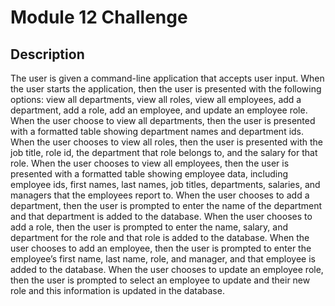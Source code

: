 # Module 12 Challenge

## Description
The user is given a command-line application that accepts user input.
When the user starts the application, then the user is presented with the following options: view all departments, view all roles, view all employees, add a department, add a role, add an employee, and update an employee role.
When the user choose to view all departments, then the user is presented with a formatted table showing department names and department ids.
When the user chooses to view all roles, then the user is presented with the job title, role id, the department that role belongs to, and the salary for that role. When the user chooses to view all employees, then the user is presented with a formatted table showing employee data, including employee ids, first names, last names, job titles, departments, salaries, and managers that the employees report to.
When the user chooses to add a department, then the user is prompted to enter the name of the department and that department is added to the database. When the user chooses to add a role, then the user is prompted to enter the name, salary, and department for the role and that role is added to the database. When the user chooses to add an employee, then the user is prompted to enter the employee’s first name, last name, role, and manager, and that employee is added to the database. When the user chooses to update an employee role, then the user is prompted to select an employee to update and their new role and this information is updated in the database.